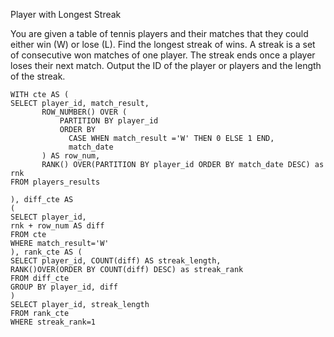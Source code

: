 Player with Longest Streak

You are given a table of tennis players and their matches that they could either win (W) or lose (L). Find the longest streak of wins. A streak is a set of consecutive won matches of one player. The streak ends once a player loses their next match. Output the ID of the player or players and the length of the streak.

```
WITH cte AS (
SELECT player_id, match_result,
       ROW_NUMBER() OVER (
           PARTITION BY player_id 
           ORDER BY 
             CASE WHEN match_result ='W' THEN 0 ELSE 1 END,
             match_date
       ) AS row_num,
       RANK() OVER(PARTITION BY player_id ORDER BY match_date DESC) as rnk
FROM players_results

), diff_cte AS 
(
SELECT player_id, 
rnk + row_num AS diff
FROM cte
WHERE match_result='W'
), rank_cte AS (
SELECT player_id, COUNT(diff) AS streak_length,
RANK()OVER(ORDER BY COUNT(diff) DESC) as streak_rank
FROM diff_cte
GROUP BY player_id, diff
)
SELECT player_id, streak_length
FROM rank_cte
WHERE streak_rank=1
```